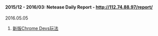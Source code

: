 #### 2015/12 - 2016/03: Netease Daily Report - http://112.74.88.97/report/ 

2016.05.05 

1. [新版Chrome Devs玩法](http://umaar.github.io/devtools-animated-2016/#/)
